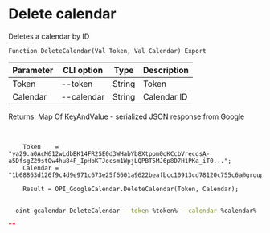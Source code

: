 ﻿---
sidebar_position: 5
---

# Delete calendar
 Deletes a calendar by ID



`Function DeleteCalendar(Val Token, Val Calendar) Export`

  | Parameter | CLI option | Type | Description |
  |-|-|-|-|
  | Token | --token | String | Token |
  | Calendar | --calendar | String | Calendar ID |

  
  Returns:  Map Of KeyAndValue - serialized JSON response from Google

<br/>




```bsl title="Code example"
    Token    = "ya29.a0AcM612wLdbBK14FR2SE0d3WHabYb8Xtppm0oKCcbVrecgsA-a5DfsgZ29stOw4hu84F_IpHbKTJocsm1WpjLQPBT5MJ6p8D7H1PKa_iT0...";
    Calendar = "1b68863d126f9c4d9e971c673e25f6601a9622beafbcc10913cd78120c755c6a@group.calendar.google.com";

    Result = OPI_GoogleCalendar.DeleteCalendar(Token, Calendar);
```



```sh title="CLI command example"
    
  oint gcalendar DeleteCalendar --token %token% --calendar %calendar%

```

```json title="Result"
""
```
